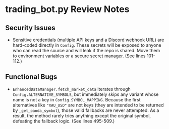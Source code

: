 # trading_bot.py Review Notes

## Security Issues
- Sensitive credentials (multiple API keys and a Discord webhook URL) are hard-coded directly in `Config`. These secrets will be exposed to anyone who can read the source and will leak if the repo is shared. Move them to environment variables or a secure secret manager. (See lines 101-112.)

## Functional Bugs
- `EnhancedDataManager.fetch_market_data` iterates through `Config.ALTERNATIVE_SYMBOLS`, but immediately skips any variant whose name is not a key in `Config.SYMBOL_MAPPING`. Because the first alternatives like `"XAU_USD"` are not keys (they are intended to be returned by `_get_oanda_symbol`), those valid fallbacks are never attempted. As a result, the method rarely tries anything except the original symbol, defeating the fallback logic. (See lines 495-509.)
